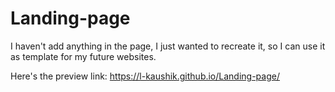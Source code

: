 # Landing-page

I haven't add anything in the page, I just wanted to recreate it, so I can use it as template for my future websites.

Here's the preview link: https://l-kaushik.github.io/Landing-page/